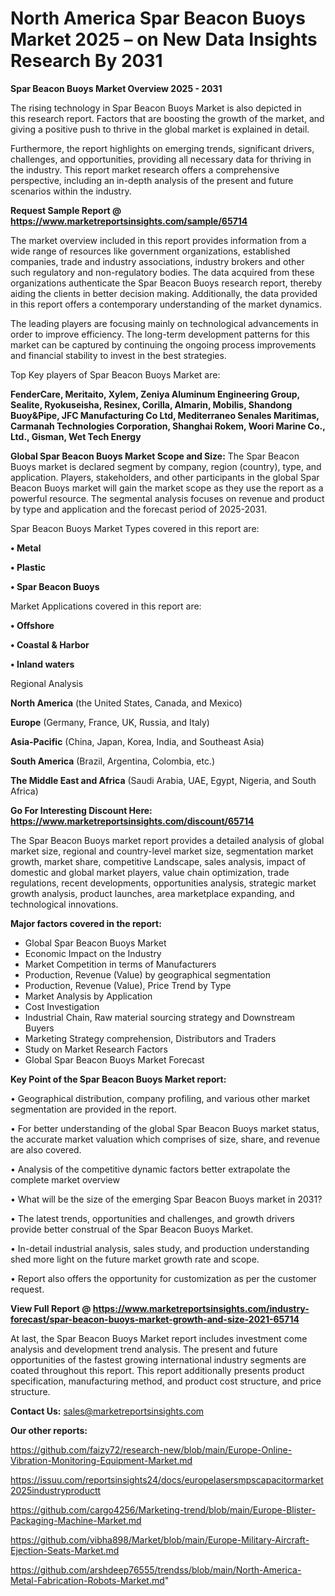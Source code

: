 # North America Spar Beacon Buoys Market 2025 – on New Data Insights Research By 2031

<Strong> Spar Beacon Buoys Market Overview 2025 - 2031</strong>

The rising technology in Spar Beacon Buoys Market is also depicted in this research report. Factors that are boosting the growth of the market, and giving a positive push to thrive in the global market is explained in detail.

Furthermore, the report highlights on emerging trends, significant drivers, challenges, and opportunities, providing all necessary data for thriving in the industry. This report market research offers a comprehensive perspective, including an in-depth analysis of the present and future scenarios within the industry.

<strong>Request Sample Report @ <a href=https://www.marketreportsinsights.com/sample/65714>https://www.marketreportsinsights.com/sample/65714</a></strong>

The market overview included in this report provides information from a wide range of resources like government organizations, established companies, trade and industry associations, industry brokers and other such regulatory and non-regulatory bodies. The data acquired from these organizations authenticate the Spar Beacon Buoys research report, thereby aiding the clients in better decision making. Additionally, the data provided in this report offers a contemporary understanding of the market dynamics.

The leading players are focusing mainly on technological advancements in order to improve efficiency. The long-term development patterns for this market can be captured by continuing the ongoing process improvements and financial stability to invest in the best strategies.

Top Key players of Spar Beacon Buoys Market are:

<strong>FenderCare, Meritaito, Xylem, Zeniya Aluminum Engineering Group, Sealite, Ryokuseisha, Resinex, Corilla, Almarin, Mobilis, Shandong Buoy&Pipe, JFC Manufacturing Co Ltd, Mediterraneo Senales Maritimas, Carmanah Technologies Corporation, Shanghai Rokem, Woori Marine Co., Ltd., Gisman, Wet Tech Energy</strong>

<strong><b>Global Spar Beacon Buoys Market Scope and Size:</b></strong>
The Spar Beacon Buoys market is declared segment by company, region (country), type, and application. Players, stakeholders, and other participants in the global Spar Beacon Buoys market will gain the market scope as they use the report as a powerful resource. The segmental analysis focuses on revenue and product by type and application and the forecast period of 2025-2031.

Spar Beacon Buoys Market Types covered in this report are:

<strong>• Metal

• Plastic

• Spar Beacon Buoys</strong>

Market Applications covered in this report are:

<strong>• Offshore

• Coastal & Harbor

• Inland waters</strong> 

Regional Analysis

<strong>North America</strong> (the United States, Canada, and Mexico)

<strong>Europe</strong> (Germany, France, UK, Russia, and Italy)

<strong>Asia-Pacific</strong> (China, Japan, Korea, India, and Southeast Asia)

<strong>South America</strong> (Brazil, Argentina, Colombia, etc.)

<strong>The Middle East and Africa</strong> (Saudi Arabia, UAE, Egypt, Nigeria, and South Africa)

<strong>Go For Interesting Discount Here: <a href=https://www.marketreportsinsights.com/discount/65714>https://www.marketreportsinsights.com/discount/65714</a></strong>

The Spar Beacon Buoys market report provides a detailed analysis of global market size, regional and country-level market size, segmentation market growth, market share, competitive Landscape, sales analysis, impact of domestic and global market players, value chain optimization, trade regulations, recent developments, opportunities analysis, strategic market growth analysis, product launches, area marketplace expanding, and technological innovations.

<strong><b>Major factors covered in the report:</b></strong>
<ul>
  <li>Global Spar Beacon Buoys Market </li>
  <li>Economic Impact on the Industry</li>
  <li>Market Competition in terms of Manufacturers</li>
  <li>Production, Revenue (Value) by geographical segmentation</li>
  <li>Production, Revenue (Value), Price Trend by Type</li>
  <li>Market Analysis by Application</li>
  <li>Cost Investigation</li>
  <li>Industrial Chain, Raw material sourcing strategy and Downstream Buyers</li>
  <li>Marketing Strategy comprehension, Distributors and Traders</li>
  <li>Study on Market Research Factors</li>
  <li>Global Spar Beacon Buoys Market Forecast</li>
</ul>

<strong><b>Key Point of the Spar Beacon Buoys Market report:</b></strong>

• Geographical distribution, company profiling, and various other market segmentation are provided in the report.

• For better understanding of the global Spar Beacon Buoys market status, the accurate market valuation which comprises of size, share, and revenue are also covered.

• Analysis of the competitive dynamic factors better extrapolate the complete market overview

• What will be the size of the emerging Spar Beacon Buoys market in 2031?

• The latest trends, opportunities and challenges, and growth drivers provide better construal of the Spar Beacon Buoys Market.

• In-detail industrial analysis, sales study, and production understanding shed more light on the future market growth rate and scope.

• Report also offers the opportunity for customization as per the customer request.

<strong><b>View Full Report @ <a href=https://www.marketreportsinsights.com/industry-forecast/spar-beacon-buoys-market-growth-and-size-2021-65714>https://www.marketreportsinsights.com/industry-forecast/spar-beacon-buoys-market-growth-and-size-2021-65714</a></b></strong>


At last, the Spar Beacon Buoys Market report includes investment come analysis and development trend analysis. The present and future opportunities of the fastest growing international industry segments are coated throughout this report. This report additionally presents product specification, manufacturing method, and product cost structure, and price structure.

<strong>Contact Us:</strong>
sales@marketreportsinsights.com

<strong>Our other reports:</strong>

<a href=https://github.com/faizy72/research-new/blob/main/Europe-Online-Vibration-Monitoring-Equipment-Market.md>https://github.com/faizy72/research-new/blob/main/Europe-Online-Vibration-Monitoring-Equipment-Market.md</a>

<a href=https://issuu.com/reportsinsights24/docs/europelasersmpscapacitormarket2025industryproductt>https://issuu.com/reportsinsights24/docs/europelasersmpscapacitormarket2025industryproductt</a>

<a href=https://github.com/cargo4256/Marketing-trend/blob/main/Europe-Blister-Packaging-Machine-Market.md>https://github.com/cargo4256/Marketing-trend/blob/main/Europe-Blister-Packaging-Machine-Market.md</a>

<a href=https://github.com/vibha898/Market/blob/main/Europe-Military-Aircraft-Ejection-Seats-Market.md>https://github.com/vibha898/Market/blob/main/Europe-Military-Aircraft-Ejection-Seats-Market.md</a>

<a href=https://github.com/arshdeep76555/trendss/blob/main/North-America-Metal-Fabrication-Robots-Market.md>https://github.com/arshdeep76555/trendss/blob/main/North-America-Metal-Fabrication-Robots-Market.md</a>"
